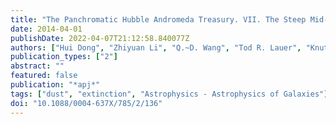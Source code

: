 ```yaml
---
title: "The Panchromatic Hubble Andromeda Treasury. VII. The Steep Mid-ultraviolet to Near-infrared Extinction Curve in the Central 200 pc of the M31 Bulge"
date: 2014-04-01
publishDate: 2022-04-07T21:12:58.840077Z
authors: ["Hui Dong", "Zhiyuan Li", "Q.~D. Wang", "Tod R. Lauer", "Knut Olsen", "Abhijit Saha", "Julianne Dalcanton", "Karl Gordon", "Morgan Fouesneau", "Eric Bell", "Luciana Bianchi"]
publication_types: ["2"]
abstract: ""
featured: false
publication: "*apj*"
tags: ["dust", "extinction", "Astrophysics - Astrophysics of Galaxies"]
doi: "10.1088/0004-637X/785/2/136"
---
```


